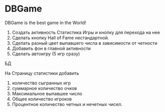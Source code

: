 # DBGame
DBGame is the best game in the World!

1. Создать активность Статистика Игры и кнопку для перехода на нее
2. Сделать кнопку Hall of Fame нестандартной.
3. Сделать разный цвет выпавшего числа в зависимости от четности
4. Добавить фон в главной активности
5. Сделать автоигру (5 игр сразу)

БД

На Страницу статистики добавить

1. количество сыгранных игр
2. суммарное количество очков
3. Максимальное выпавшее число
4. Общее количество игроков
5. Процентное количество четных и нечетных чисел.
